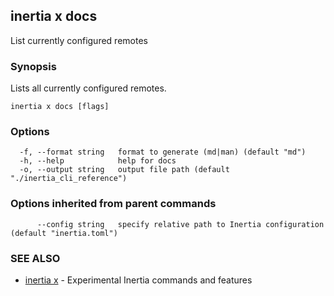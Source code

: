 ## inertia x docs

List currently configured remotes

### Synopsis

Lists all currently configured remotes.

```
inertia x docs [flags]
```

### Options

```
  -f, --format string   format to generate (md|man) (default "md")
  -h, --help            help for docs
  -o, --output string   output file path (default "./inertia_cli_reference")
```

### Options inherited from parent commands

```
      --config string   specify relative path to Inertia configuration (default "inertia.toml")
```

### SEE ALSO

* [inertia x](inertia_x.md)	 - Experimental Inertia commands and features

